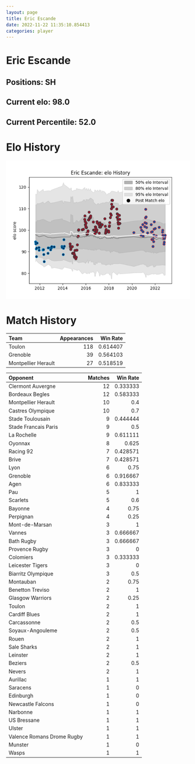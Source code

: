 ```yaml
---  
layout: page  
title: Eric Escande  
date: 2022-11-22 11:35:10.854413  
categories: player  
---
```

# Eric Escande

## Positions: SH

## Current elo: 98.0

## Current Percentile: 52.0

# Elo History


![elo history](history_EricEscande.png)
# Match History


| Team                |   Appearances |   Win Rate |
|:--------------------|--------------:|-----------:|
| Toulon              |           118 |   0.614407 |
| Grenoble            |            39 |   0.564103 |
| Montpellier Herault |            27 |   0.518519 |

| Opponent                   |   Matches |   Win Rate |
|:---------------------------|----------:|-----------:|
| Clermont Auvergne          |        12 |   0.333333 |
| Bordeaux Begles            |        12 |   0.583333 |
| Montpellier Herault        |        10 |   0.4      |
| Castres Olympique          |        10 |   0.7      |
| Stade Toulousain           |         9 |   0.444444 |
| Stade Francais Paris       |         9 |   0.5      |
| La Rochelle                |         9 |   0.611111 |
| Oyonnax                    |         8 |   0.625    |
| Racing 92                  |         7 |   0.428571 |
| Brive                      |         7 |   0.428571 |
| Lyon                       |         6 |   0.75     |
| Grenoble                   |         6 |   0.916667 |
| Agen                       |         6 |   0.833333 |
| Pau                        |         5 |   1        |
| Scarlets                   |         5 |   0.6      |
| Bayonne                    |         4 |   0.75     |
| Perpignan                  |         4 |   0.25     |
| Mont-de-Marsan             |         3 |   1        |
| Vannes                     |         3 |   0.666667 |
| Bath Rugby                 |         3 |   0.666667 |
| Provence Rugby             |         3 |   0        |
| Colomiers                  |         3 |   0.333333 |
| Leicester Tigers           |         3 |   0        |
| Biarritz Olympique         |         3 |   0.5      |
| Montauban                  |         2 |   0.75     |
| Benetton Treviso           |         2 |   1        |
| Glasgow Warriors           |         2 |   0.25     |
| Toulon                     |         2 |   1        |
| Cardiff Blues              |         2 |   1        |
| Carcassonne                |         2 |   0.5      |
| Soyaux-Angouleme           |         2 |   0.5      |
| Rouen                      |         2 |   1        |
| Sale Sharks                |         2 |   1        |
| Leinster                   |         2 |   1        |
| Beziers                    |         2 |   0.5      |
| Nevers                     |         2 |   1        |
| Aurillac                   |         1 |   1        |
| Saracens                   |         1 |   0        |
| Edinburgh                  |         1 |   0        |
| Newcastle Falcons          |         1 |   0        |
| Narbonne                   |         1 |   1        |
| US Bressane                |         1 |   1        |
| Ulster                     |         1 |   1        |
| Valence Romans Drome Rugby |         1 |   1        |
| Munster                    |         1 |   0        |
| Wasps                      |         1 |   1        |